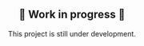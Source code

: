 <h2 align="center"> 🚧 Work in progress 🚧 </h2>
<p align="center">This project is still under development. </p>
